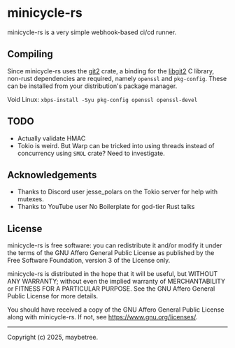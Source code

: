 # minicycle-rs

minicycle-rs is a very simple webhook-based ci/cd runner.

## Compiling

Since minicycle-rs uses the [git2](https://docs.rs/git2/latest/git2/)
crate,
a binding for the [libgit2](https://libgit2.org/) C library,
non-rust dependencies are required, namely `openssl` and `pkg-config`.
These can be installed from your distribution's package manager.

Void Linux: `xbps-install -Syu pkg-config openssl openssl-devel`

## TODO

- Actually validate HMAC
- Tokio is weird. But Warp can be tricked into using
    threads instead of concurrency using `SMOL` crate?
    Need to investigate.

## Acknowledgements

- Thanks to Discord user jesse\_polars on the
    Tokio server for help with mutexes.
- Thanks to YouTube user No Boilerplate for god-tier Rust talks

## License

minicycle-rs is free software: you can redistribute it and/or modify it under
the terms of the GNU Affero General Public License as published by the Free
Software Foundation, version 3 of the License only.

minicycle-rs is distributed in the hope that it will be useful, but WITHOUT ANY
WARRANTY; without even the implied warranty of MERCHANTABILITY or FITNESS FOR A
PARTICULAR PURPOSE. See the GNU Affero General Public License for more details.

You should have received a copy of the GNU Affero General Public License along
with minicycle-rs. If not, see https://www.gnu.org/licenses/.

---

Copyright (c) 2025, maybetree.

